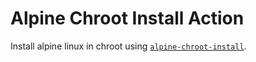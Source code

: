 # Alpine Chroot Install Action

Install alpine linux in chroot using [`alpine-chroot-install`](https://github.com/alpinelinux/alpine-chroot-install).
